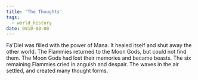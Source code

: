 ```yaml
---
title: 'The Thoughts'
tags:
  - world_history
date: 0010-00-00
---
```

Fa'Diel was filled with the power of Mana. It healed itself and shut away the other world. The Flammies returned to the Moon Gods, but could not find them. The Moon Gods had lost their memories and became beasts. The six remaining Flammies cried in anguish and despair. The waves in the air settled, and created many thought forms.
